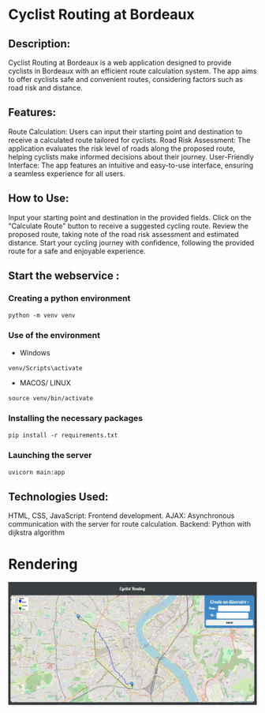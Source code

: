 # Cyclist Routing at Bordeaux

## Description:

Cyclist Routing at Bordeaux is a web application designed to provide cyclists in Bordeaux with an efficient route calculation system. The app aims to offer cyclists safe and convenient routes, considering factors such as road risk and distance.

## Features:

Route Calculation: Users can input their starting point and destination to receive a calculated route tailored for cyclists.
Road Risk Assessment: The application evaluates the risk level of roads along the proposed route, helping cyclists make informed decisions about their journey.
User-Friendly Interface: The app features an intuitive and easy-to-use interface, ensuring a seamless experience for all users.

## How to Use:

Input your starting point and destination in the provided fields.
Click on the "Calculate Route" button to receive a suggested cycling route.
Review the proposed route, taking note of the road risk assessment and estimated distance.
Start your cycling journey with confidence, following the provided route for a safe and enjoyable experience.

## Start the webservice :

### Creating a python environment

```
python -m venv venv
```

### Use of the environment

- Windows

```
venv/Scripts\activate
```

- MACOS/ LINUX

```
source venv/bin/activate
```

### Installing the necessary packages

```
pip install -r requirements.txt
```

### Launching the server

```
uvicorn main:app
```

## Technologies Used:

HTML, CSS, JavaScript: Frontend development.
AJAX: Asynchronous communication with the server for route calculation.
Backend: Python with dijkstra algorithm

# Rendering

![Render](/static/render.png)
